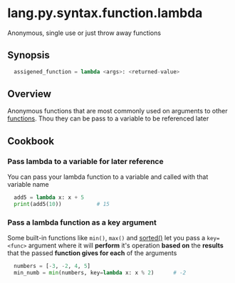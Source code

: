 # lang.py.syntax.function.lambda

Anonymous, single use or just throw away functions

## Synopsis

```py
  assigened_function = lambda <args>: <returned-value>
```

## Overview

Anonymous functions that are most commonly used on arguments to other
[functions](./8xrz.md). Thou they can be pass to a variable to be referenced later

## Cookbook

### Pass lambda to a variable for later reference

You can pass your lambda function to a variable and called with that variable name

```py
  add5 = lambda x: x + 5
  print(add5(10))           # 15
```

### Pass a lambda function as a key argument

Some built-in functions like `min()`, `max()` and [sorted()](./8ykp.md) let you
pass a `key=<func>` argument where it will **perform** it's operation **based
on** the **results** that the passed **function gives for each** of the
arguments

```py
  numbers = [-3, -2, 4, 5]
  min_numb = min(numbers, key=lambda x: x % 2)      # -2
```
